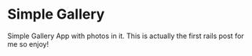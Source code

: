 # Simple Gallery

Simple Gallery App with photos in it. This is actually the first rails post for me so enjoy!